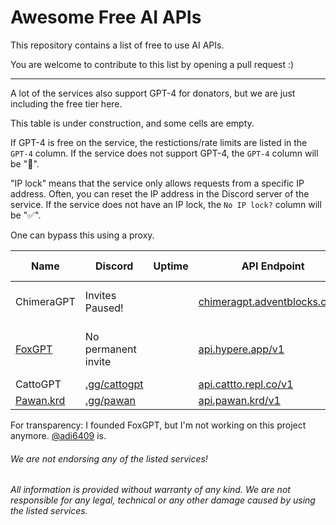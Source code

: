 # Awesome Free AI APIs

This repository contains a list of free to use AI APIs.


You are welcome to contribute to this list by opening a pull request :)

***

A lot of the services also support GPT-4 for donators, but we are just including the free tier here.

This table is under construction, and some cells are empty.

If GPT-4 is free on the service, the restictions/rate limits are listed in the `GPT-4` column. If the service does not support GPT-4, the `GPT-4` column will be "🚫".

"IP lock" means that the service only allows requests from a specific IP address. Often, you can reset the IP address in the Discord server of the service. If the service does not have an IP lock, the `No IP lock?` column will be "✅".

One can bypass this using a proxy.

| Name                                               | Discord                                     | Uptime | API Endpoint                                                           | GPT-4 | No IP lock? | Rate limits                   | No key required? | Note               |
| -------------------------------------------------- | ------------------------------------------- | ------ | ---------------------------------------------------------------------- | ----- | ----------- | ----------------------------- | ---------------- | ------------------ |
| ChimeraGPT                                         | Invites Paused!                             |        | [chimeragpt.adventblocks.cc/v1](https://chimeragpt.adventblocks.cc/v1) | ✅    | ✅          | 40/minute, 40000/day          | ❌               | GPT-4 uses poe.com |
| [FoxGPT](https://github.com/FoxGPT/gpt)            | No permanent invite                         |        | [api.hypere.app/v1](https://api.hypere.app)                            | ❌    | ✅          | 30000/day 2000/h 60/min 5/sec | ❌               | Frequent issues    |
| CattoGPT                                           | [.gg/cattogpt](https://discord.gg/cattogpt) |        | [api.cattto.repl.co/v1](https://api.cattto.repl.co/v1)                 | 150   | ❌          | 20000                         | ❌               |                    |
| [Pawan.krd](https://github.com/PawanOsman/ChatGPT) | [.gg/pawan](https://discord.gg/pawan)       |        | [api.pawan.krd/v1](https://api.pawan.krd/v1)                           | ❌    | ❌          |                               | ❌               |                    |

For transparency: I founded FoxGPT, but I'm not working on this project anymore. [@adi6409](https://github.com/adi6409) is.

###### We are not endorsing any of the listed services!

###### All information is provided without warranty of any kind. We are not responsible for any legal, technical or any other damage caused by using the listed services.